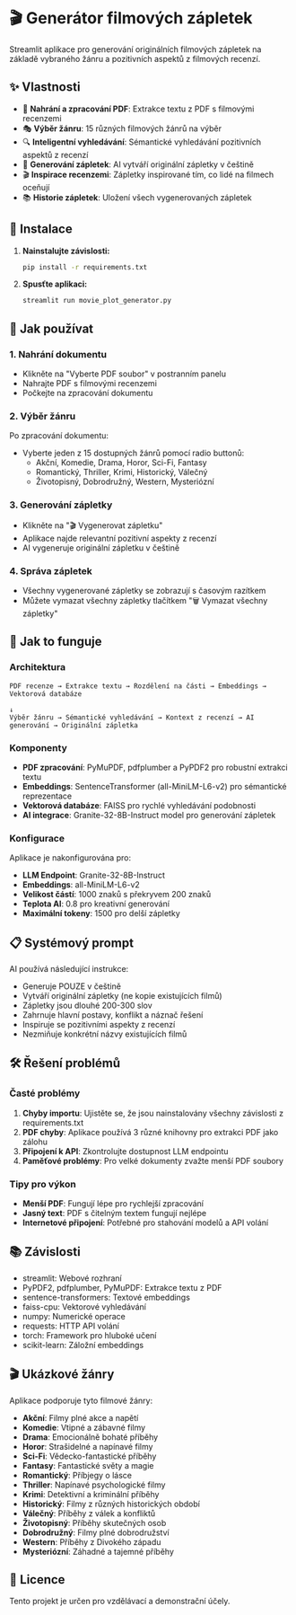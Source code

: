 # 🎬 Generátor filmových zápletek

Streamlit aplikace pro generování originálních filmových zápletek na základě vybraného žánru a pozitivních aspektů z filmových recenzí.

## ✨ Vlastnosti

- 📄 **Nahrání a zpracování PDF**: Extrakce textu z PDF s filmovými recenzemi
- 🎭 **Výběr žánru**: 15 různých filmových žánrů na výběr
- 🔍 **Inteligentní vyhledávání**: Sémantické vyhledávání pozitivních aspektů z recenzí
- 📝 **Generování zápletek**: AI vytváří originální zápletky v češtině
- 🎬 **Inspirace recenzemi**: Zápletky inspirované tím, co lidé na filmech oceňují
- 📚 **Historie zápletek**: Uložení všech vygenerovaných zápletek

## 🚀 Instalace

1. **Nainstalujte závislosti:**
   ```bash
   pip install -r requirements.txt
   ```

2. **Spusťte aplikaci:**
   ```bash
   streamlit run movie_plot_generator.py
   ```

## 📖 Jak používat

### 1. Nahrání dokumentu
- Klikněte na "Vyberte PDF soubor" v postranním panelu
- Nahrajte PDF s filmovými recenzemi
- Počkejte na zpracování dokumentu

### 2. Výběr žánru
Po zpracování dokumentu:
- Vyberte jeden z 15 dostupných žánrů pomocí radio buttonů:
  - Akční, Komedie, Drama, Horor, Sci-Fi, Fantasy
  - Romantický, Thriller, Krimi, Historický, Válečný
  - Životopisný, Dobrodružný, Western, Mysteriózní

### 3. Generování zápletky
- Klikněte na "🎬 Vygenerovat zápletku"
- Aplikace najde relevantní pozitivní aspekty z recenzí
- AI vygeneruje originální zápletku v češtině

### 4. Správa zápletek
- Všechny vygenerované zápletky se zobrazují s časovým razítkem
- Můžete vymazat všechny zápletky tlačítkem "🗑️ Vymazat všechny zápletky"

## 🎯 Jak to funguje

### Architektura
```
PDF recenze → Extrakce textu → Rozdělení na části → Embeddings → Vektorová databáze
                                                                        ↓
Výběr žánru → Sémantické vyhledávání → Kontext z recenzí → AI generování → Originální zápletka
```

### Komponenty

- **PDF zpracování**: PyMuPDF, pdfplumber a PyPDF2 pro robustní extrakci textu
- **Embeddings**: SentenceTransformer (all-MiniLM-L6-v2) pro sémantické reprezentace
- **Vektorová databáze**: FAISS pro rychlé vyhledávání podobnosti
- **AI integrace**: Granite-32-8B-Instruct model pro generování zápletek

### Konfigurace

Aplikace je nakonfigurována pro:
- **LLM Endpoint**: Granite-32-8B-Instruct
- **Embeddings**: all-MiniLM-L6-v2
- **Velikost částí**: 1000 znaků s překryvem 200 znaků
- **Teplota AI**: 0.8 pro kreativní generování
- **Maximální tokeny**: 1500 pro delší zápletky

## 📋 Systémový prompt

AI používá následující instrukce:
- Generuje POUZE v češtině
- Vytváří originální zápletky (ne kopie existujících filmů)
- Zápletky jsou dlouhé 200-300 slov
- Zahrnuje hlavní postavy, konflikt a náznač řešení
- Inspiruje se pozitivními aspekty z recenzí
- Nezmiňuje konkrétní názvy existujících filmů

## 🛠️ Řešení problémů

### Časté problémy

1. **Chyby importu**: Ujistěte se, že jsou nainstalovány všechny závislosti z requirements.txt
2. **PDF chyby**: Aplikace používá 3 různé knihovny pro extrakci PDF jako zálohu
3. **Připojení k API**: Zkontrolujte dostupnost LLM endpointu
4. **Paměťové problémy**: Pro velké dokumenty zvažte menší PDF soubory

### Tipy pro výkon

- **Menší PDF**: Fungují lépe pro rychlejší zpracování
- **Jasný text**: PDF s čitelným textem fungují nejlépe
- **Internetové připojení**: Potřebné pro stahování modelů a API volání

## 📚 Závislosti

- streamlit: Webové rozhraní
- PyPDF2, pdfplumber, PyMuPDF: Extrakce textu z PDF
- sentence-transformers: Textové embeddings
- faiss-cpu: Vektorové vyhledávání
- numpy: Numerické operace
- requests: HTTP API volání
- torch: Framework pro hluboké učení
- scikit-learn: Záložní embeddings

## 🎬 Ukázkové žánry

Aplikace podporuje tyto filmové žánry:
- **Akční**: Filmy plné akce a napětí
- **Komedie**: Vtipné a zábavné filmy
- **Drama**: Emocionálně bohaté příběhy
- **Horor**: Strašidelné a napínavé filmy
- **Sci-Fi**: Vědecko-fantastické příběhy
- **Fantasy**: Fantastické světy a magie
- **Romantický**: Příbjegy o lásce
- **Thriller**: Napínavé psychologické filmy
- **Krimi**: Detektivní a kriminální příběhy
- **Historický**: Filmy z různých historických období
- **Válečný**: Příběhy z válek a konfliktů
- **Životopisný**: Příběhy skutečných osob
- **Dobrodružný**: Filmy plné dobrodružství
- **Western**: Příběhy z Divokého západu
- **Mysteriózní**: Záhadné a tajemné příběhy

## 📄 Licence

Tento projekt je určen pro vzdělávací a demonstrační účely. 
